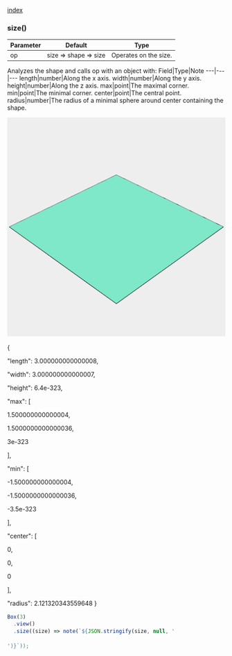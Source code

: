 [index](../../nb/api/index.md)
### size()
Parameter|Default|Type
---|---|---
op|size => shape => size|Operates on the size.

Analyzes the shape and calls op with an object with:
Field|Type|Note
---|---|---
length|number|Along the x axis.
width|number|Along the y axis.
height|number|Along the z axis.
max|point|The maximal corner.
min|point|The minimal corner.
center|point|The central point.
radius|number|The radius of a minimal sphere around center containing the shape.

![Image](size.md.$2.png)

{


"length": 3.000000000000008,


"width": 3.000000000000007,


"height": 6.4e-323,


"max": [




1.500000000000004,




1.5000000000000036,




3e-323


],


"min": [




-1.500000000000004,




-1.5000000000000036,




-3.5e-323


],


"center": [




0,




0,




0


],


"radius": 2.121320343559648
}

```JavaScript
Box(3)
  .view()
  .size((size) => note(`${JSON.stringify(size, null, '

')}`));
```
